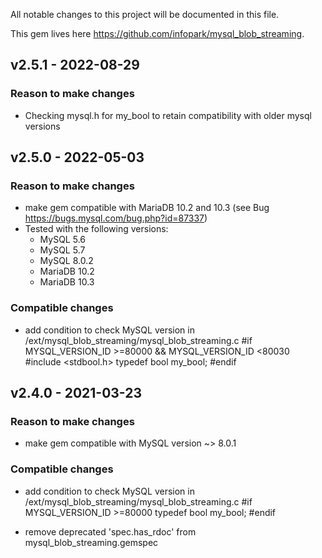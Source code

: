 All notable changes to this project will be documented in this file.

This gem lives here https://github.com/infopark/mysql_blob_streaming.
## v2.5.1 - 2022-08-29

### Reason to make changes

- Checking mysql.h for my_bool to retain compatibility with older mysql versions

## v2.5.0 - 2022-05-03

### Reason to make changes

- make gem compatible with MariaDB 10.2 and 10.3 (see Bug https://bugs.mysql.com/bug.php?id=87337)
- Tested with the following versions:
  - MySQL 5.6
  - MySQL 5.7
  - MySQL 8.0.2
  - MariaDB 10.2
  - MariaDB 10.3

### Compatible changes

- add condition to check MySQL version in /ext/mysql_blob_streaming/mysql_blob_streaming.c
  #if MYSQL_VERSION_ID >=80000 && MYSQL_VERSION_ID <80030
    #include <stdbool.h>
    typedef bool my_bool;
  #endif


## v2.4.0 - 2021-03-23

### Reason to make changes

- make gem compatible with MySQL version ~> 8.0.1

### Compatible changes

- add condition to check MySQL version in /ext/mysql_blob_streaming/mysql_blob_streaming.c
  #if MYSQL_VERSION_ID >=80000
    typedef bool my_bool;
  #endif

- remove deprecated 'spec.has_rdoc' from mysql_blob_streaming.gemspec
